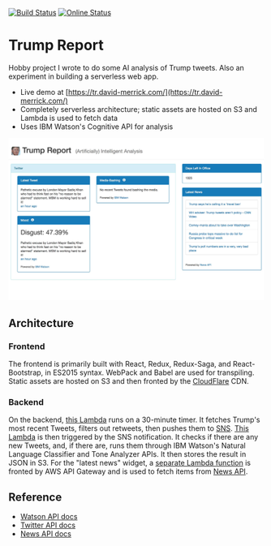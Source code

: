 [![Build Status](https://travis-ci.org/davidmerrick/trump-report.svg?branch=master)](https://travis-ci.org/davidmerrick/trump-report)
[![Online Status](https://img.shields.io/badge/status-online-brightgreen.svg)](https://tr.david-merrick.com)

# Trump Report

Hobby project I wrote to do some AI analysis of Trump tweets. Also an experiment in building a serverless web app.

* Live demo at [https://tr.david-merrick.com/](https://tr.david-merrick.com/)
* Completely serverless architecture; static assets are hosted on S3 and Lambda is used to fetch data
* Uses IBM Watson's Cognitive API for analysis

![](img/screenshot.jpg)

## Architecture

### Frontend

The frontend is primarily built with React, Redux, Redux-Saga, and React-Bootstrap, in ES2015 syntax. WebPack and Babel are used for transpiling. Static assets are hosted on S3 and then fronted by the [CloudFlare](https://www.cloudflare.com/) CDN.

### Backend

On the backend, [this Lambda](https://github.com/davidmerrick/lambda-tweets-sns) runs on a 30-minute timer. It fetches Trump's most recent Tweets, filters out retweets, then pushes them to [SNS](https://aws.amazon.com/sns/). [This Lambda](https://github.com/davidmerrick/lambda-classify-tweets-s3) is then triggered by the SNS notification. It checks if there are any new Tweets, and, if there are, runs them through IBM Watson's Natural Language Classifier and Tone Analyzer APIs. It then stores the result in JSON in S3. For the "latest news" widget, a [separate Lambda function](https://github.com/davidmerrick/lambda-get-news) is fronted by AWS API Gateway and is used to fetch items from [News API](https://newsapi.org/).

## Reference

* [Watson API docs](https://www.ibm.com/watson/developercloud/doc/index.html)
* [Twitter API docs](https://dev.twitter.com/rest/public)
* [News API docs](https://newsapi.org/#sources)

